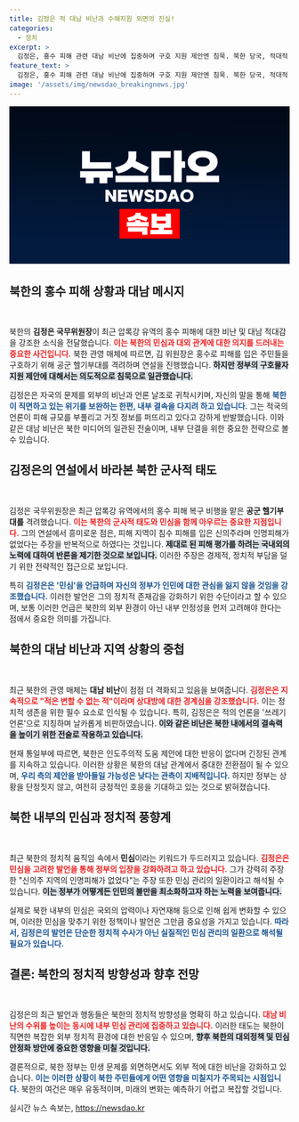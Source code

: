 ```yaml
---
title: 김정은 적 대남 비난과 수해지원 외면의 진실!
categories:
  - 정치
excerpt: >
  김정은, 홍수 피해 관련 대남 비난에 집중하며 구호 지원 제안엔 침묵. 북한 당국, 적대적 언론 보도에 강력 반박하며 민심 관리 강조. 남북 관계의 새로운 긴장을 예고하는 상황! 클릭해서 자세히 알아보세요.
feature_text: >
  김정은, 홍수 피해 관련 대남 비난에 집중하며 구호 지원 제안엔 침묵. 북한 당국, 적대적 언론 보도에 강력 반박하며 민심 관리 강조. 남북 관계의 새로운 긴장을 예고하는 상황! 클릭해서 자세히 알아보세요.
image: '/assets/img/newsdao_breakingnews.jpg'
---
```


<p><img src="/assets/img/newsdao_breakingnews.jpg" alt="pcversion 속보" /></p>

<h2 data-ke-size="size26">북한의 홍수 피해 상황과 대남 메시지</h2>

<p data-ke-size="size16">&nbsp;</p>

<p>북한의 <b>김정은 국무위원장</b>이 최근 압록강 유역의 홍수 피해에 대한 비난 및 대남 적대감을 강조한 소식을 전달했습니다. <b><span style="color: #ee2323;">이는 북한의 민심과 대외 관계에 대한 의지를 드러내는 중요한 사건입니다.</span></b> 북한 관영 매체에 따르면, 김 위원장은 홍수로 피해를 입은 주민들을 구호하기 위해 공군 헬기부대를 격려하며 연설을 진행했습니다. <b><span style="background-color: #21538527;">하지만 정부의 구호물자 지원 제안에 대해서는 의도적으로 침묵으로 일관했습니다.</span></b></p>

<p>김정은은 자국의 문제를 외부의 비난과 언론 날조로 귀착시키며, 자신의 말을 통해 <b><span style="color: #1a5490;">북한이 직면하고 있는 위기를 보완하는 한편, 내부 결속을 다지려 하고 있습니다.</span></b> 그는 적국의 언론이 피해 규모를 부풀리고 거짓 정보를 퍼뜨리고 있다고 강하게 반발했습니다. 이와 같은 대남 비난은 북한 미디어의 일관된 전술이며, 내부 단결을 위한 중요한 전략으로 볼 수 있습니다. </p>

<h2 data-ke-size="size26">김정은의 연설에서 바라본 북한 군사적 태도</h2>

<p data-ke-size="size16">&nbsp;</p>

<p>김정은 국무위원장은 최근 압록강 유역에서의 홍수 피해 복구 비행을 맡은 <b>공군 헬기부대를</b> 격려했습니다. <b><span style="color: #ee2323;">이는 북한의 군사적 태도와 민심을 함께 아우르는 중요한 지점입니다.</span></b> 그의 연설에서 흥미로운 점은, 피해 지역이 침수 피해를 입은 신의주라며 인명피해가 없었다는 주장을 반복적으로 하였다는 것입니다. <b><span style="background-color: #21538527;">제대로 된 피해 평가를 하려는 국내외의 노력에 대하여 반론을 제기한 것으로 보입니다.</span></b> 이러한 주장은 경제적, 정치적 부담을 덜기 위한 전략적인 접근으로 보입니다.</p>

<p>특히 <b><span style="color: #1a5490;">김정은은 '민심'을 언급하며 자신의 정부가 인민에 대한 관심을 잃지 않을 것임을 강조했습니다.</span></b> 이러한 발언은 그의 정치적 존재감을 강화하기 위한 수단이라고 할 수 있으며, 보통 이러한 언급은 북한의 외부 환경이 아닌 내부 안정성을 먼저 고려해야 한다는 점에서 중요한 의미를 가집니다.</p>

<h2 data-ke-size="size26">북한의 대남 비난과 지역 상황의 중첩</h2>

<p data-ke-size="size16">&nbsp;</p>

<p>최근 북한의 관영 매체는 <b>대남 비난</b>이 점점 더 격화되고 있음을 보여줍니다. <b><span style="color: #ee2323;">김정은은 지속적으로 "적은 변할 수 없는 적"이라며 상대방에 대한 경계심을 강조했습니다.</span></b> 이는 정치적 생존을 위한 필수 요소로 인식될 수 있습니다. 특히, 김정은은 적의 언론을 '쓰레기 언론'으로 지칭하며 날카롭게 비판하였습니다. <b><span style="background-color: #21538527;">이와 같은 비난은 북한 내에서의 결속력을 높이기 위한 전술로 작용하고 있습니다.</span></b></p>

<p>현재 통일부에 따르면, 북한은 인도주의적 도움 제안에 대한 반응이 없다며 긴장된 관계를 지속하고 있습니다. 이러한 상황은 북한의 대남 관계에서 중대한 전환점이 될 수 있으며, <b><span style="color: #1a5490;">우리 측의 제안을 받아들일 가능성은 낮다는 관측이 지배적입니다.</span></b> 하지만 정부는 상황을 단정짓지 않고, 여전히 긍정적인 호응을 기대하고 있는 것으로 밝혀졌습니다. </p>

<h2 data-ke-size="size26">북한 내부의 민심과 정치적 풍향계</h2>

<p data-ke-size="size16">&nbsp;</p>

<p>최근 북한의 정치적 움직임 속에서 <b>민심</b>이라는 키워드가 두드러지고 있습니다. <b><span style="color: #ee2323;">김정은은 민심을 고려한 발언을 통해 정부의 입장을 강화하려고 하고 있습니다.</span></b> 그가 강력히 주장한 "신의주 지역의 인명피해가 없었다"는 주장 또한 민심 관리의 일환이라고 해석될 수 있습니다. <b><span style="background-color: #21538527;">이는 정부가 어떻게든 인민의 불만을 최소화하고자 하는 노력을 보여줍니다.</span></b></p>

<p>실제로 북한 내부의 민심은 국외의 압력이나 자연재해 등으로 인해 쉽게 변화할 수 있으며, 이러한 민심을 맞추기 위한 정책이나 발언은 그만큼 중요성을 가지고 있습니다. <b><span style="color: #1a5490;">따라서, 김정은의 발언은 단순한 정치적 수사가 아닌 실질적인 민심 관리의 일환으로 해석될 필요가 있습니다.</span></b></p>

<h2 data-ke-size="size26">결론: 북한의 정치적 방향성과 향후 전망</h2>

<p data-ke-size="size16">&nbsp;</p>

<p>김정은의 최근 발언과 행동들은 북한의 정치적 방향성을 명확히 하고 있습니다. <b><span style="color: #ee2323;">대남 비난의 수위를 높이는 동시에 내부 민심 관리에 집중하고 있습니다.</span></b> 이러한 태도는 북한이 직면한 복잡한 외부 정치적 환경에 대한 반응일 수 있으며, <b><span style="background-color: #21538527;">향후 북한의 대외정책 및 민심 안정화 방안에 중요한 영향을 미칠 것입니다.</span></b></p>

<p>결론적으로, 북한 정부는 민생 문제를 외면하면서도 외부 적에 대한 비난을 강화하고 있습니다. <b><span style="color: #1a5490;">이는 이러한 상황이 북한 주민들에게 어떤 영향을 미칠지가 주목되는 시점입니다.</span></b> 북한의 여건은 매우 유동적이며, 미래의 변화는 예측하기 어렵고 복잡할 것입니다.</p>
실시간 뉴스 속보는, <a href="https://newsdao.kr" rel="dofollow">https://newsdao.kr</a>


